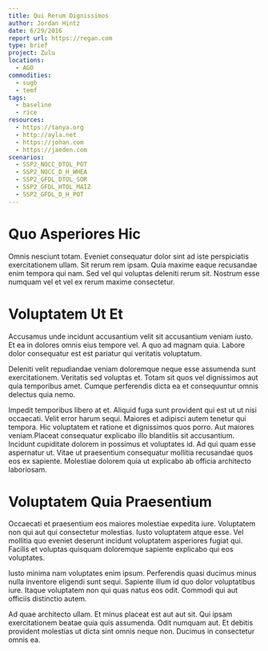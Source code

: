 ```yaml
---
title: Qui Rerum Dignissimos
author: Jordan Hintz
date: 6/29/2016
report url: https://regan.com
type: brief
project: Zulu
locations:
  - AGO
commodities:
  - sugb
  - temf
tags:
  - baseline
  - rice
resources:
  - https://tanya.org
  - http://ayla.net
  - https://johan.com
  - https://jaeden.com
scenarios:
  - SSP2_NOCC_DTOL_POT
  - SSP2_NOCC_D_H_WHEA
  - SSP2_GFDL_DTOL_SOR
  - SSP2_GFDL_HTOL_MAIZ
  - SSP2_GFDL_D_H_POT
---
```

# Quo Asperiores Hic
Omnis nesciunt totam. Eveniet consequatur dolor sint ad iste perspiciatis exercitationem ullam. Sit rerum rem ipsam. Quia maxime eaque recusandae enim tempora qui nam. Sed vel qui voluptas deleniti rerum sit. Nostrum esse numquam vel et vel ex rerum maxime consectetur.

# Voluptatem Ut Et
Accusamus unde incidunt accusantium velit sit accusantium veniam iusto. Et ea in dolores omnis eius tempore vel. A quo ad magnam quia. Labore dolor consequatur est est pariatur qui veritatis voluptatum.
 Deleniti velit repudiandae veniam doloremque neque esse assumenda sunt exercitationem. Veritatis sed voluptas et. Totam sit quos vel dignissimos aut quia temporibus amet. Cumque perferendis dicta ea et consequuntur omnis delectus quia nemo.
 Impedit temporibus libero at et. Aliquid fuga sunt provident qui est ut ut nisi occaecati. Velit error harum sequi. Maiores et adipisci autem tenetur qui tempora. Hic voluptatem et ratione et dignissimos quos porro. Aut maiores veniam.Placeat consequatur explicabo illo blanditiis sit accusantium. Incidunt cupiditate dolorem in possimus et voluptates id. Ad qui quam esse aspernatur ut. Vitae ut praesentium consequatur mollitia recusandae quos eos ex sapiente. Molestiae dolorem quia ut explicabo ab officia architecto laboriosam.

# Voluptatem Quia Praesentium
Occaecati et praesentium eos maiores molestiae expedita iure. Voluptatem non qui aut qui consectetur molestias. Iusto voluptatem atque esse. Vel mollitia quo eveniet deserunt incidunt voluptatem asperiores fugiat qui. Facilis et voluptas quisquam doloremque sapiente explicabo qui eos voluptates.
 Iusto minima nam voluptates enim ipsum. Perferendis quasi ducimus minus nulla inventore eligendi sunt sequi. Sapiente illum id quo dolor voluptatibus iure. Itaque voluptatem non qui quas natus eos odit. Commodi qui aut officiis distinctio autem.
 Ad quae architecto ullam. Et minus placeat est aut aut sit. Qui ipsam exercitationem beatae quia quis assumenda. Odit numquam aut. Et debitis provident molestias ut dicta sint omnis neque non. Ducimus in consectetur omnis ea.
